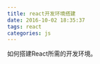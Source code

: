 ```yaml
---
title: react开发环境搭建
date: 2016-10-02 18:35:37
tags: react
categories: js
---
```

如何搭建React所需的开发环境。
<!-- more -->